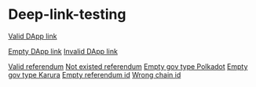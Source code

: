 # Deep-link-testing
<a href="novawallet://nova/open/dapp?url='https://azero.id/'">Valid DApp link</a>
</p>
<a href="novawallet://nova/open/dapp">Empty DApp link</a>
<a href="novawallet://nova/open/dapp?url='https://github.com/'">Invalid DApp link</a>

<a href="novawallet://nova/open/gov?chainId=91b171bb158e2d3848fa23a9f1c25182fb8e20313b2c1eb49219da7a70ce90c3&id=128&type=1">Valid referendum</a>
<a href="novawallet://nova/open/gov?chainId=91b171bb158e2d3848fa23a9f1c25182fb8e20313b2c1eb49219da7a70ce90c3&id=5001&type=1">Not existed referendum</a>
<a href="novawallet://nova/open/gov?chainId=91b171bb158e2d3848fa23a9f1c25182fb8e20313b2c1eb49219da7a70ce90c3&id=128">Empty gov type Polkadot</a>
<a href="novawallet://nova/open/gov?chainId=baf5aabe40646d11f0ee8abbdc64f4a4b7674925cba08e4a05ff9ebed6e2126b&id=96">Empty gov type Karura</a>
<a href="novawallet://nova/open/gov?chainId=91b171bb158e2d3848fa23a9f1c25182fb8e20313b2c1eb49219da7a70ce90c3">Empty referendum id</a>
<a href="novawallet://nova/open/gov?chainId=wrong_chain_id_848fa23a9f1c25182fb8e20313b2c1eb49219da7a70ce90c3&id=128&type=1">Wrong chain id</a>
